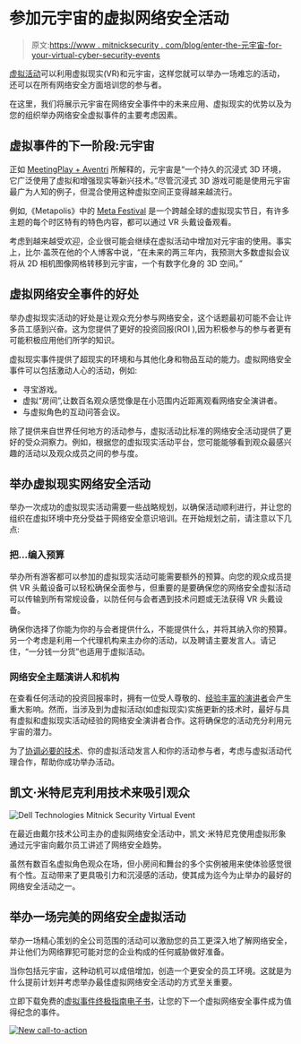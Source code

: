 # 参加元宇宙的虚拟网络安全活动

> 原文:[https://www . mitnicksecurity . com/blog/enter-the-元宇宙-for-your-virtual-cyber-security-events](https://www.mitnicksecurity.com/blog/entering-the-metaverse-for-your-virtual-cyber-security-events)

[虚拟活动](https://www.mitnicksecurity.com/blog/benefits-virtual-cybersecurity-events-over-in-person-events)可以利用虚拟现实(VR)和元宇宙，这样您就可以举办一场难忘的活动，还可以在所有网络安全方面培训您的参与者。

在这里，我们将展示元宇宙在网络安全事件中的未来应用、虚拟现实的优势以及为您的组织举办网络安全虚拟事件的主要考虑因素。

## 虚拟事件的下一阶段:元宇宙

正如 [MeetingPlay + Aventri](https://www.aventri.com/blog/metaverse-and-the-events-industry) 所解释的，元宇宙是“一个持久的沉浸式 3D 环境，它广泛使用了虚拟和增强现实等新兴技术。”尽管沉浸式 3D 游戏可能是使用元宇宙最广为人知的例子，但混合使用这种虚拟空间正变得越来越流行。

例如,《Metapolis》中的 [Meta Festival](https://www.meta-festival.com/) 是一个跨越全球的虚拟现实节日，有许多主题的每个时区特有的特色内容，都可以通过 VR 头戴设备观看。

考虑到越来越受欢迎，企业很可能会继续在虚拟活动中增加对元宇宙的使用。事实上，比尔·盖茨在他的个人博客中说，“在未来的两三年内，我预测大多数虚拟会议将从 2D 相机图像网格转移到元宇宙，一个有数字化身的 3D 空间。”

## 虚拟网络安全事件的好处

举办虚拟现实活动的好处是让观众充分参与网络安全，这个话题最初可能不会让许多员工感到兴奋。这为您提供了更好的投资回报(ROI ),因为积极参与的参与者更有可能积极应用他们所学的知识。

虚拟现实事件提供了超现实的环境和与其他化身和物品互动的能力。虚拟网络安全事件可以包括激动人心的活动，例如:

*   寻宝游戏。
*   虚拟“房间”,让数百名观众感觉像是在小范围内近距离观看网络安全演讲者。
*   与虚拟角色的互动问答会议。

除了提供来自世界任何地方的活动参与，虚拟活动比标准的网络安全活动提供了更好的受众洞察力。例如，根据您的虚拟现实活动平台，您可能能够看到观众最感兴趣的活动以及观众成员之间的参与度。

## 举办虚拟现实网络安全活动

举办一次成功的虚拟现实活动需要一些战略规划，以确保活动顺利进行，并让您的组织在虚拟环境中充分受益于网络安全意识培训。在开始规划之前，请注意以下几点:

### 把…编入预算

举办所有游客都可以参加的虚拟现实活动可能需要额外的预算。向您的观众成员提供 VR 头戴设备可以轻松确保全面参与，但重要的是要确保您的网络安全虚拟活动可以传输到所有常规设备，以防任何与会者遇到技术问题或无法获得 VR 头戴设备。

确保你选择了你能为你的与会者提供什么，不能提供什么，并将其纳入你的预算。另一个考虑是利用一个代理机构来主办你的活动，以及聘请主要发言人。请记住，“一分钱一分货”也适用于虚拟活动。

### 网络安全主题演讲人和机构

在查看任何活动的投资回报率时，拥有一位受人尊敬的、[经验丰富的演讲者](https://www.mitnicksecurity.com/hire-kevin-mitnick-to-speak-mitnick-security)会产生重大影响。然而，当涉及到为虚拟活动(如虚拟现实)实施更新的技术时，最好与具有虚拟和虚拟现实活动经验的网络安全演讲者合作。这将确保您的活动充分利用元宇宙的潜力。

为了[协调必要的技术](https://www.mitnicksecurity.com/blog/the-tech-kevin-mitnick-uses-for-virtual-events-webinars)、你的虚拟活动发言人和你的活动参与者，考虑与虚拟活动代理合作，帮助你成功举办活动。

## 凯文·米特尼克利用技术来吸引观众

![Dell Technologies Mitnick Security Virtual Event](../Images/8d564d26d94db6246081c7762da53a73.png)

在最近由戴尔技术公司主办的虚拟网络安全活动中，凯文·米特尼克使用虚拟形象通过元宇宙向戴尔员工讲述了网络安全趋势。

虽然有数百名虚拟角色观众在场，但小房间和舞台的多个实例被用来使体验感觉很有个性。互动带来了更具吸引力和沉浸感的活动，使其成为迄今为止举办的最好的网络安全活动之一。

## 举办一场完美的网络安全虚拟活动

举办一场精心策划的全公司范围的活动可以激励您的员工更深入地了解网络安全，并让他们为网络罪犯可能对您的企业构成的任何威胁做好准备。

当你包括元宇宙，这种动机可以成倍增加，创造一个更安全的员工环境。这就是为什么提前计划并考虑举办最佳虚拟网络安全活动的方式至关重要。

立即下载免费的[虚拟事件终极指南电子书](https://www.mitnicksecurity.com/lp-ultimate-virtual-cyber-security-event-checklist)，让您的下一个虚拟网络安全事件成为值得纪念的事件。

[![New call-to-action](../Images/6d1591ca3893012a8d24c6074823870f.png)](https://cta-redirect.hubspot.com/cta/redirect/3875471/9ff29c3d-2481-414a-8022-ff89d2f15dd4)